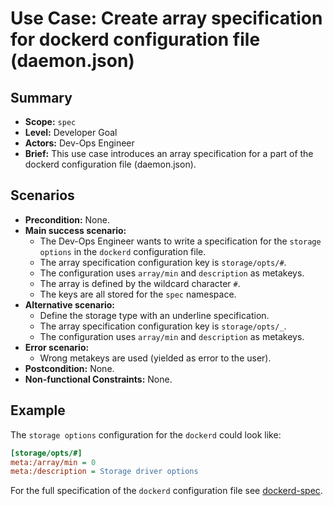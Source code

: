 # Use Case: Create array specification for dockerd configuration file (daemon.json)

## Summary

- **Scope:** `spec`
- **Level:** Developer Goal
- **Actors:** Dev-Ops Engineer
- **Brief:** This use case introduces an array specification for a part of the dockerd configuration file (daemon.json). 

## Scenarios

- **Precondition:** None.
- **Main success scenario:**
    - The Dev-Ops Engineer wants to write a specification for the `storage options` in the `dockerd` configuration file.
    - The array specification configuration key is `storage/opts/#`.
    - The configuration uses `array/min` and `description` as metakeys.
    - The array is defined by the wildcard character `#`.
    - The keys are all stored for the `spec` namespace.
- **Alternative scenario:** 
    - Define the storage type with an underline specification.
    - The array specification configuration key is `storage/opts/_`.
    - The configuration uses `array/min` and `description` as metakeys.
- **Error scenario:**
    - Wrong metakeys are used (yielded as error to the user).
- **Postcondition:** None.
- **Non-functional Constraints:** None.

## Example

The `storage options` configuration for the `dockerd` could look like:

```ini
[storage/opts/#]
meta:/array/min = 0
meta:/description = Storage driver options
```

For the full specification of the `dockerd` configuration file see [dockerd-spec](dockerd.spec).
